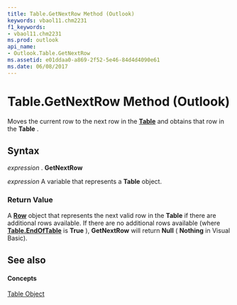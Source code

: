 ```yaml
---
title: Table.GetNextRow Method (Outlook)
keywords: vbaol11.chm2231
f1_keywords:
- vbaol11.chm2231
ms.prod: outlook
api_name:
- Outlook.Table.GetNextRow
ms.assetid: e01ddaa0-a869-2f52-5e46-84d4d4090e61
ms.date: 06/08/2017
---
```



# Table.GetNextRow Method (Outlook)

Moves the current row to the next row in the  **[Table](Outlook.Table.md)** and obtains that row in the **Table** .


## Syntax

 _expression_ . **GetNextRow**

 _expression_ A variable that represents a **Table** object.


### Return Value

A  **[Row](Outlook.Row.md)** object that represents the next valid row in the **Table** if there are additional rows available. If there are no additional rows available (where **[Table.EndOfTable](Outlook.Table.EndOfTable.md)** is **True** ), **GetNextRow** will return **Null** ( **Nothing** in Visual Basic).


## See also


#### Concepts


[Table Object](Outlook.Table.md)

